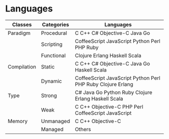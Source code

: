 # Languages
|   Classes     |   Categories  |   Languages                                                   |
|---------------|---------------|---------------------------------------------------------------|
|   Paradigm    |   Procedural  |   C C++ C# Objective-C Java Go                                |
|               |   Scripting   |   CoffeeScript JavaScript Python Perl PHP Ruby                |
|               |   Functional  |   Clojure Erlang Haskell Scala                                |
|   Compilation |   Static      |   C C++ C# Objective-C Java Go Haskell Scala                  |
|               |   Dynamic     |   CoffeeScript JavaScript Python Perl PHP Ruby Clojure Erlang |
|   Type        |   Strong      |   C# Java Go Python Ruby Clojure Erlang Haskell Scala         |
|               |   Weak        |   C C++ Objective-C PHP Perl CoffeeScript JavaScript          |
|   Memory      |   Unmanaged   |   C C++ Objective-C                                           |
|               |   Managed     |   Others                                                      |
